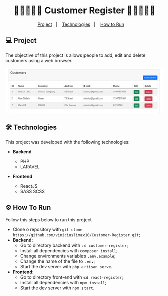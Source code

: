<h1 align="center">
    🧑🏼‍🤝‍🧑🏾 Customer Register 🧑🏼‍🤝‍🧑🏾
</h1>



<p align="center">
  <a href="#-project">Project</a>&nbsp;&nbsp;&nbsp;|&nbsp;&nbsp;&nbsp;
  <a href="#-technologies">Technologies</a>&nbsp;&nbsp;&nbsp;|&nbsp;&nbsp;&nbsp;
  <a href="#-how-to-run">How to Run</a>&nbsp;&nbsp;&nbsp;&nbsp;&nbsp;&nbsp;
  
</p>




## 💻 Project

The objective of this project is allows people to add, edit and delete customers using a web browser.

<img alt="Example" title="Example" src="react-register/img/example.JPG" />

<br />

<a id="-technologies"></a>
## 🛠️ Technologies

This project was developed with the following technologies:

- **Backend**
  - PHP
  - LARAVEL

- **Frontend**
  - ReactJS
  - SASS SCSS
 

<a id="-how-to-run"></a>
## ⚙️ How To Run

Follow this steps below to run this project

- Clone o repository with `git clone https://github.com/viniciuslimax10/Customer-Register.git`;
- **Backend:**
  - Go to directory backend with `cd customer-register`;
  - Install all dependencies with `composer install`;
  - Change environments variables `.env.example`;
  - Change the name of the file to `.env`;
  - Start the dev server with `php artisan serve`.
- **Frontend:**
  - Go to directory front-end with `cd react-register`;
  - Install all dependencies with `npm install`;
  - Start the dev server with `npm start`.

<br />


<br />